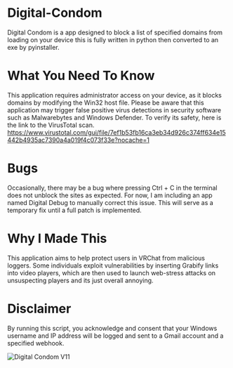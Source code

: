 # Digital-Condom
Digital Condom is a app designed to block a list of specified domains from loading on your device this is fully written in python then converted to an exe by pyinstaller.

# What You Need To Know 
This application requires administrator access on your device, as it blocks domains by modifying the Win32 host file. Please be aware that this application may trigger false positive virus detections in security software such as Malwarebytes and Windows Defender. To verify its safety, here is the link to the VirusTotal scan.
 https://www.virustotal.com/gui/file/7ef1b53fb16ca3eb34d926c374ff634e15442b4935ac7390a4a019f4c073f33e?nocache=1

# Bugs
Occasionally, there may be a bug where pressing Ctrl + C in the terminal does not unblock the sites as expected. For now, I am including an app named Digital Debug to manually correct this issue. This will serve as a temporary fix until a full patch is implemented.

# Why I Made This
This application aims to help protect users in VRChat from malicious loggers. Some individuals exploit vulnerabilities by inserting Grabify links into video players, which are then used to launch web-stress attacks on unsuspecting players and its just overall annoying.


# Disclaimer
By running this script, you acknowledge and consent that your Windows username and IP address will be logged and sent to a Gmail account and a specified webhook.




![Digital Condom V11](https://github.com/user-attachments/assets/fb9ab5b8-4e48-486d-a032-ab9bb0f1782b)
